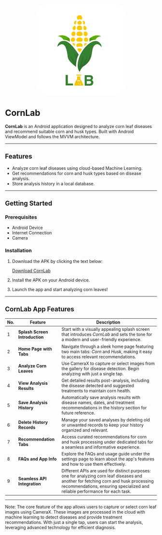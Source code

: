 <div align="center">
<img src="https://github.com/CornLab-Bangkit/CornLab/blob/main/LOGO.png" alt="CornLab Logo" width="300" style="border-radius: 35px;"/>
</div>

# CornLab

**CornLab** is an Android application designed to analyze corn leaf diseases and recommend suitable corn and husk types. Built with Android ViewModel and follows the MVVM architecture.

---

## Features
- Analyze corn leaf diseases using cloud-based Machine Learning.
- Get recommendations for corn and husk types based on disease analysis.
- Store analysis history in a local database.

---

## Getting Started

### Prerequisites
- Android Device
- Internet Connection
- Camera

### Installation
1. Download the APK by clicking the text below:

   [Download CornLab](https://github.com/CornLab-Bangkit/CornLab/releases/download/CornLab-1.0/CornLab.apk)

2. Install the APK on your Android device.
3. Launch the app and start analyzing corn leaves!

---

## CornLab App Features

| No. | Feature | Description |
|-----|-----------------------------|------------------------------------------------------------------------------------------------------------------------------------------------|
| 1 | **Splash Screen Introduction** | Start with a visually appealing splash screen that introduces *CornLab* and sets the tone for a modern and user-friendly experience. |
| 2 | **Home Page with Tabs** | Navigate through a sleek home page featuring two main tabs: *Corn* and *Husk*, making it easy to access relevant recommendations. |
| 3 | **Analyze Corn Leaves** | Use CameraX to capture or select images from the gallery for disease detection. Begin analyzing with just a single tap. |
| 4 | **View Analysis Results** | Get detailed results post-analysis, including the disease detected and suggested treatments to maintain corn health. |
| 5 | **Save Analysis History** | Automatically save analysis results with disease names, dates, and treatment recommendations in the history section for future reference. |
| 6 | **Delete History Records** | Manage your saved analyses by deleting old or unwanted records to keep your history organized and relevant. |
| 7 | **Recommendation Tabs** | Access curated recommendations for corn and husk processing under dedicated tabs for a seamless and informative experience. |
| 8 | **FAQs and App Info** | Explore the FAQs and usage guide under the settings page to learn about the app's features and how to use them effectively. |
| 9 | **Seamless API Integration** | Different APIs are used for distinct purposes: one for analyzing corn leaf diseases and another for fetching corn and husk processing recommendations, ensuring specialized and reliable performance for each task. |
---

Note: The core feature of the app allows users to capture or select corn leaf images using CameraX. These images are processed in the cloud with machine learning to detect diseases and provide treatment recommendations. With just a single tap, users can start the analysis, leveraging advanced technology for efficient diagnosis. 


